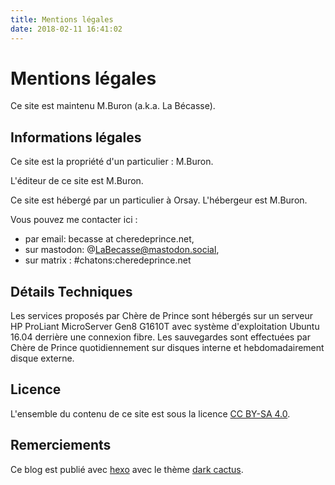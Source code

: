 ```yaml
---
title: Mentions légales
date: 2018-02-11 16:41:02
---
```


# Mentions légales

Ce site est maintenu M.Buron (a.k.a. La Bécasse).

## Informations légales

Ce site est la propriété d'un particulier : M.Buron.

L'éditeur de ce site est M.Buron.

Ce site est hébergé par un particulier à Orsay. L'hébergeur est M.Buron.

Vous pouvez me contacter ici : 
- par email: becasse at cheredeprince.net,
- sur mastodon: @LaBecasse@mastodon.social,
- sur matrix : #chatons:cheredeprince.net

## Détails Techniques 

Les services proposés par Chère de Prince sont hébergés sur un serveur HP ProLiant MicroServer Gen8 G1610T avec système d'exploitation Ubuntu 16.04 derrière une connexion fibre. Les sauvegardes sont effectuées par Chère de Prince quotidiennement sur disques interne et hebdomadairement disque externe. 
## Licence 

L'ensemble du contenu de ce site est sous la licence [CC BY-SA 4.0](https://creativecommons.org/licenses/by-sa/4.0/).

## Remerciements

Ce blog est publié avec [hexo](https://hexo.io/) avec le thème [dark cactus](https://github.com/probberechts/cactus-dark).

